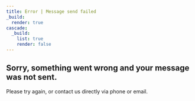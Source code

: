 ```yaml
---
title: Error | Message send failed
_build:
  render: true
cascade:
  _build:
    list: true
    render: false
---
```

## Sorry, something went wrong and your message **was not sent**.

Please try again, or contact us directly via phone or email.
